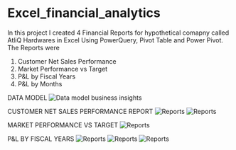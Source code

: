 # Excel_financial_analytics

In this project I created 4 Financial Reports for hypothetical comapny called AtliQ Hardwares in Excel Using PowerQuery, Pivot Table and Power Pivot. The Reports were 
1. Customer Net Sales Performance
2. Market Performance vs Target
3. P&L by Fiscal Years
4. P&L by Months

DATA MODEL 
![Data model business insights](https://github.com/perkypranjal/Excel_financial_analytics/blob/main/Resources/Data%20model%20business%20insights.png)

CUSTOMER NET SALES PERFORMANCE REPORT
![Reports](https://github.com/perkypranjal/Excel_financial_analytics/blob/main/Resources/Business%20report%201.jpg)
![Reports](https://github.com/perkypranjal/Excel_financial_analytics/blob/main/Resources/Business%20report%201.1.jpg)

MARKET PERFORMANCE VS TARGET
![Reports](https://github.com/perkypranjal/Excel_financial_analytics/blob/main/Resources/Business%20report%202.jpg)

P&L BY FISCAL YEARS 
![Reports](https://github.com/perkypranjal/Excel_financial_analytics/blob/main/Resources/Business%20report%203.jpg)
![Reports](https://github.com/perkypranjal/Excel_financial_analytics/blob/main/Resources/Business%20report%203.2.jpg)
![Reports](https://github.com/perkypranjal/Excel_financial_analytics/blob/main/Resources/Business%20report%203.3.jpg)

